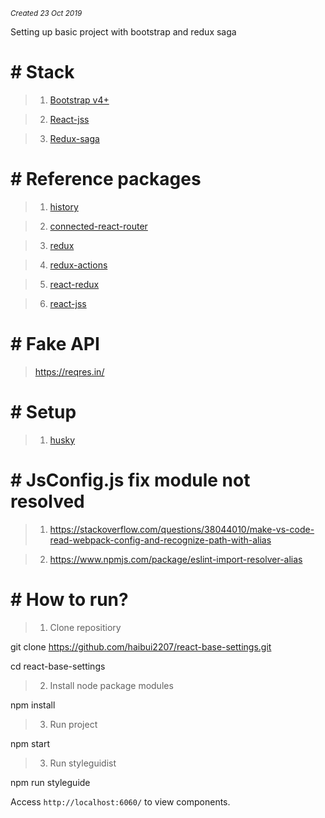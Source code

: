 
*<small>Created 23 Oct 2019</small>*

Setting up basic project with bootstrap and redux saga

# # Stack

> 1. [Bootstrap v4+](https://getbootstrap.com/)

> 2. [React-jss](https://github.com/cssinjs/react-jss)

> 3. [Redux-saga](https://redux-saga.js.org/docs/introduction/BeginnerTutorial.html)

# # Reference packages

> 1. [history](https://github.com/ReactTraining/history)

> 2. [connected-react-router](https://github.com/supasate/connected-react-router)

> 3. [redux](https://github.com/reduxjs/redux)

> 4. [redux-actions](https://github.com/redux-utilities/redux-actions)
  
> 5. [react-redux](https://github.com/reduxjs/react-redux)

> 6. [react-jss](https://github.com/cssinjs/jss)

# # Fake API
> https://reqres.in/

# # Setup
> 1. [husky](https://dev.to/botreetechnologies/setting-up-husky-pre-commit-hook-with-eslint-prettier-and-lint-staged-for-react-and-react-native-d05)

# # JsConfig.js fix module not resolved
> 1. https://stackoverflow.com/questions/38044010/make-vs-code-read-webpack-config-and-recognize-path-with-alias

> 2. https://www.npmjs.com/package/eslint-import-resolver-alias

# # How to run?

> 1. Clone repositiory

git clone https://github.com/haibui2207/react-base-settings.git

cd react-base-settings

> 2. Install node package modules

npm install

> 3. Run project

npm start

> 3. Run styleguidist

npm run styleguide

Access `http://localhost:6060/` to view components.